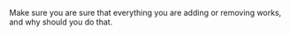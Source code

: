 Make sure you are sure that everything you are adding or removing works, and why should you do that.
